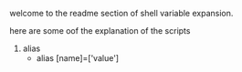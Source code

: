 welcome to the readme section of shell variable expansion.

here are some oof the explanation of the scripts

1.	alias
	- alias [name]=['value']
